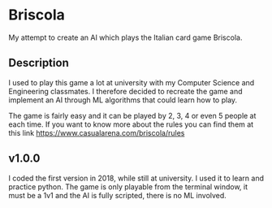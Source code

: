 # Briscola

My attempt to create an AI which plays the Italian card game Briscola.

## Description

I used to play this game a lot at university with my Computer Science and Engineering classmates.
I therefore decided to recreate the game and implement an AI through ML algorithms that could learn how to play.

The game is fairly easy and it can be played by 2, 3, 4 or even 5 people at each time.
If you want to know more about the rules you can find them at this link https://www.casualarena.com/briscola/rules

## v1.0.0

I coded the first version in 2018, while still at university. I used it to learn and practice python.
The game is only playable from the terminal window, it must be a 1v1 and the AI is fully scripted, there is no ML involved.

